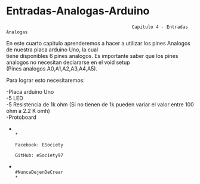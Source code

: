 # Entradas-Analogas-Arduino

                                                   Capitulo 4 - Entradas Analogas
                                                                                                                                 
  En este cuarto capitulo aprenderemos a hacer a utilizar los pines Analogos de nuestra placa arduino Uno, la cual            
  tiene disponibles 6 pines analogos. Es importante saber que los pines analogos no necesitan declararse en el void setup        
  (Pines analogos A0,A1,A2,A3,A4,A5).                                                                                                                                                                   
                                                                                                                                 
  Para lograr esto necesitaremos:                                                                                                
                                                                                                                                 
  -Placa arduino Uno                                                                                                             
  -5 LED                                                                                                                         
  -5 Resistencia de 1k ohm (Si no tienen de 1k pueden variar el valor entre 100 ohm a 2.2 K omh)                                 
  -Protoboard                                                                                                                    
                                                                                                                                 
*                                                                                                                                 
                                                                                                                                  *
                                                                                                             Facebook: ESociety 
                                                                                                             GitHub: eSociety97 
                                                                                                                                
*                                                         #NuncaDejenDeCrear                                                      *
